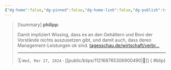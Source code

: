 ```yaml
---
{"dg-home":false,"dg-pinned":false,"dg-home-link":false,"dg-publish":true,"type":"blip","disabled rules":["yaml-title","yaml-title-alias","file-name-heading"],"title":"philipp on mastodon @ 2024-03-27","created-date":"2024-03-27T17:12:09","id":112168765306900500,"updated-date":"2025-05-02T08:50:44","dg-path":"blips/112168765306900490.md","permalink":"/blips/112168765306900490/","dgPassFrontmatter":true,"created":"2024-03-27T17:12:09","updated":"2025-05-02T08:50:44"}
---
```


> [!summary] **philipp**:
>
> Damit impliziert Wissing, dass es an den Gehältern und Boni der Vorstände nichts auszusetzen gibt, und damit auch, dass deren Management-Leistungen ok sind.
> [tagesschau.de/wirtschaft/verbr…](https://www.tagesschau.de/wirtschaft/verbraucher/wissing-bahn-tarifeinigung-preise-100.html)
> - - -
>
> 🗓️ `Wed, Mar 27, 2024` · [[public/blips/112168765306900490\|🔗]]
{ #blip}

